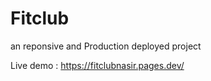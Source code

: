 # Fitclub

an reponsive and Production deployed project

Live demo : 
          https://fitclubnasir.pages.dev/
